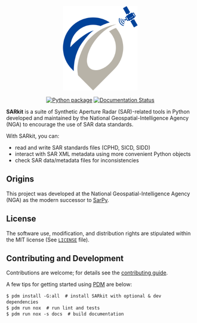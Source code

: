 <div align="center">

<img src="https://raw.githubusercontent.com/ValkyrieSystems/sarkit/main/docs/source/_static/sarkit_logo.png" width=200>

[![Python package](https://github.com/ValkyrieSystems/sarkit/actions/workflows/python-package.yml/badge.svg)](https://github.com/ValkyrieSystems/sarkit/actions/workflows/python-package.yml)
[![Documentation Status](https://readthedocs.org/projects/sarkit/badge/?version=latest)](https://sarkit.readthedocs.io/en/latest/?badge=latest)

</div>

**SARkit** is a suite of Synthetic Aperture Radar (SAR)-related tools in Python developed and maintained by the National Geospatial-Intelligence Agency (NGA) to encourage the use of SAR data standards.

With SARkit, you can:

* read and write SAR standards files (CPHD, SICD, SIDD)
* interact with SAR XML metadata using more convenient Python objects
* check SAR data/metadata files for inconsistencies

## Origins
This project was developed at the National Geospatial-Intelligence Agency (NGA) as the modern successor to
[SarPy](https://github.com/ngageoint/sarpy).

## License
The software use, modification, and distribution rights are stipulated within the MIT license
(See [`LICENSE`](LICENSE) file).

## Contributing and Development
Contributions are welcome; for details see the [contributing guide](./CONTRIBUTING.md).

A few tips for getting started using [PDM](https://pdm-project.org/en/latest/) are below:


```shell
$ pdm install -G:all  # install SARkit with optional & dev dependencies
$ pdm run nox  # run lint and tests
$ pdm run nox -s docs  # build documentation
```
